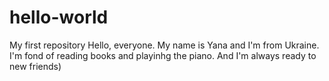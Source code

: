 # hello-world
My first repository
Hello, everyone. My name is Yana and I'm from Ukraine. I'm fond of reading books and playinhg the piano. And I'm always ready to new friends)
